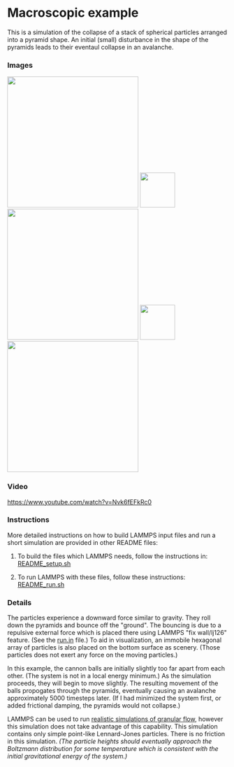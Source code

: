 Macroscopic example
===========================
This is a simulation of the collapse of a stack of spherical particles arranged into a pyramid shape.  An initial (small) disturbance in the shape of the pyramids leads to their eventaul collapse in an avalanche.


### Images

<img src="images/pyramids_vs_gravity_t=04800steps_LR.jpg" width=300> <img src="images/rightarrow.svg" height=80> <img src="images/pyramids_vs_gravity_t=12200steps_LR.jpg" width=300> <img src="images/rightarrow.svg" height=80> <img src="images/pyramids_vs_gravity_t=33000steps_LR.jpg" width=300>


### Video

https://www.youtube.com/watch?v=Nvk6fEFkRc0


### Instructions

More detailed instructions on how to build LAMMPS input files and run a short simulation are provided in other README files:

1) To build the files which LAMMPS needs, follow the instructions in:
[README_setup.sh](README_setup.sh)

2) To run LAMMPS with these files, follow these instructions:
[README_run.sh](README_run.sh)


### Details

The particles experience a downward force similar to gravity.  They roll down the pyramids and bounce off the "ground". The bouncing is due to a repulsive external force which is placed there using LAMMPS "fix wall/lj126" feature.  (See the [run.in](run.in) file.)  To aid in visualization, an immobile hexagonal array of particles is also placed on the bottom surface as scenery.  (Those particles does not exert any force on the moving particles.)

In this example, the cannon balls are initially slightly too far apart from each other.  (The system is not in a local energy minimum.)  As the simulation proceeds, they will begin to move slightly.  The resulting movement of the balls propogates through the pyramids, eventually causing an avalanche approximately 5000 timesteps later.  (If I had minimized the system first, or added frictional damping, the pyramids would not collapse.)

LAMMPS can be used to run [realistic simulations of granular flow](https://docs.lammps.org/Howto_granular.html), however this simulation does not take advantage of this capability.  This simulation contains only simple point-like Lennard-Jones particles.  There is no friction in this simulation.  *(The particle heights should eventually approach the Boltzmann distribution for some temperature which is consistent with the initial gravitational energy of the system.)*
